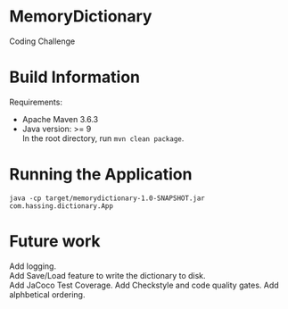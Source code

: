 # MemoryDictionary
Coding Challenge

# Build Information
Requirements:  
* Apache Maven 3.6.3  
* Java version: >= 9  
In the root directory, run `mvn clean package`.

# Running the Application
`java -cp target/memorydictionary-1.0-SNAPSHOT.jar com.hassing.dictionary.App`

# Future work
Add logging.  
Add Save/Load feature to write the dictionary to disk.  
Add JaCoco Test Coverage.
Add Checkstyle and code quality gates.
Add alphbetical ordering.  
